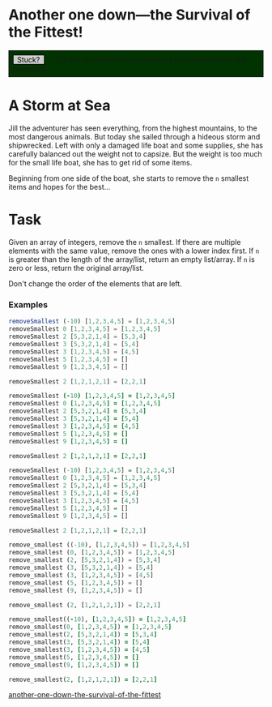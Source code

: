 # Another one down—the Survival of the Fittest!

<div style="border:1pt solid; background-color:#030; padding:1ex;margin:0 0 1ex;">
<span style="border:1px solid;display:inline-block;padding:0 1ex; margin-right:1em; background-color:#ccc;color:#000;">Stuck?</span> [Try this one](http://www.codewars.com/kata/remove-the-minimum).</div>

# A Storm at Sea

Jill the adventurer has seen everything, from the highest mountains, to the most dangerous animals. But today she sailed through a hideous storm and shipwrecked. Left with only a damaged life boat and some supplies, she has carefully balanced out the weight not to capsize. But the weight is too much for the small life boat, she has to get rid of some items.

Beginning from one side of the boat, she starts to remove the `n` smallest items and hopes for the best…

# Task

Given an array of integers, remove the `n` smallest. If there are multiple elements with the same value, remove the ones with a lower index first. If `n` is greater than the length of the array/list, return an empty list/array. If `n` is zero or less, return the original array/list.

Don't change the order of the elements that are left.

### Examples

```javascript
removeSmallest (-10) [1,2,3,4,5] = [1,2,3,4,5]
removeSmallest 0 [1,2,3,4,5] = [1,2,3,4,5]
removeSmallest 2 [5,3,2,1,4] = [5,3,4]
removeSmallest 3 [5,3,2,1,4] = [5,4]
removeSmallest 3 [1,2,3,4,5] = [4,5]
removeSmallest 5 [1,2,3,4,5] = []
removeSmallest 9 [1,2,3,4,5] = []

removeSmallest 2 [1,2,1,2,1] = [2,2,1]
```
```coffeescript
removeSmallest (-10) [1,2,3,4,5] = [1,2,3,4,5]
removeSmallest 0 [1,2,3,4,5] = [1,2,3,4,5]
removeSmallest 2 [5,3,2,1,4] = [5,3,4]
removeSmallest 3 [5,3,2,1,4] = [5,4]
removeSmallest 3 [1,2,3,4,5] = [4,5]
removeSmallest 5 [1,2,3,4,5] = []
removeSmallest 9 [1,2,3,4,5] = []

removeSmallest 2 [1,2,1,2,1] = [2,2,1]
```
```haskell
removeSmallest (-10) [1,2,3,4,5] = [1,2,3,4,5]
removeSmallest 0 [1,2,3,4,5] = [1,2,3,4,5]
removeSmallest 2 [5,3,2,1,4] = [5,3,4]
removeSmallest 3 [5,3,2,1,4] = [5,4]
removeSmallest 3 [1,2,3,4,5] = [4,5]
removeSmallest 5 [1,2,3,4,5] = []
removeSmallest 9 [1,2,3,4,5] = []

removeSmallest 2 [1,2,1,2,1] = [2,2,1]
```
```python
remove_smallest ((-10), [1,2,3,4,5]) = [1,2,3,4,5]
remove_smallest (0, [1,2,3,4,5]) = [1,2,3,4,5]
remove_smallest (2, [5,3,2,1,4]) = [5,3,4]
remove_smallest (3, [5,3,2,1,4]) = [5,4]
remove_smallest (3, [1,2,3,4,5]) = [4,5]
remove_smallest (5, [1,2,3,4,5]) = []
remove_smallest (9, [1,2,3,4,5]) = []

remove_smallest (2, [1,2,1,2,1]) = [2,2,1]
```
```ruby
remove_smallest((-10), [1,2,3,4,5]) = [1,2,3,4,5]
remove_smallest(0, [1,2,3,4,5]) = [1,2,3,4,5]
remove_smallest(2, [5,3,2,1,4]) = [5,3,4]
remove_smallest(3, [5,3,2,1,4]) = [5,4]
remove_smallest(3, [1,2,3,4,5]) = [4,5]
remove_smallest(5, [1,2,3,4,5]) = []
remove_smallest(9, [1,2,3,4,5]) = []

remove_smallest(2, [1,2,1,2,1]) = [2,2,1]
```


[another-one-down-the-survival-of-the-fittest](https://www.codewars.com/kata/563ce9b8b91d25a5750000b6)